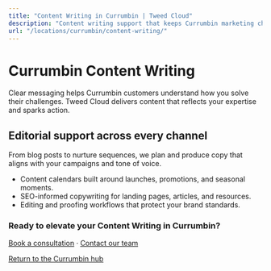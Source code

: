 ```yaml
---
title: "Content Writing in Currumbin | Tweed Cloud"
description: "Content writing support that keeps Currumbin marketing channels fresh."
url: "/locations/currumbin/content-writing/"
---
```


# Currumbin Content Writing

Clear messaging helps Currumbin customers understand how you solve their challenges. Tweed Cloud delivers content that reflects your expertise and sparks action.

## Editorial support across every channel

From blog posts to nurture sequences, we plan and produce copy that aligns with your campaigns and tone of voice.

- Content calendars built around launches, promotions, and seasonal moments.
- SEO-informed copywriting for landing pages, articles, and resources.
- Editing and proofing workflows that protect your brand standards.

### Ready to elevate your Content Writing in Currumbin?

[Book a consultation](/consultation/) · [Contact our team](/contact/)

[Return to the Currumbin hub](/locations/currumbin/)
